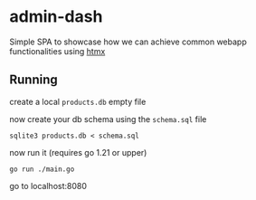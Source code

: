 # admin-dash

Simple SPA to showcase how we can achieve common webapp functionalities using [htmx](https://htmx.org)

## Running
create a local `products.db` empty file

now create your db schema using the `schema.sql` file

```shell
sqlite3 products.db < schema.sql
```

now run it (requires go 1.21 or upper)

```shell
go run ./main.go
```

go to localhost:8080